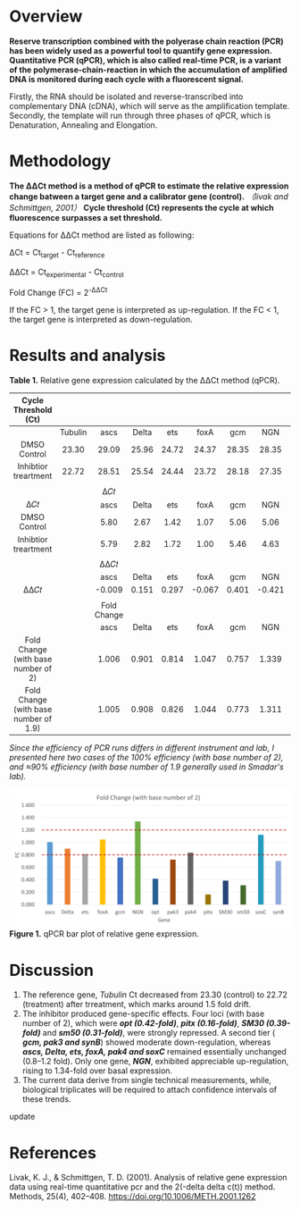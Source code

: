 # Overview
**Reserve transcription combined with the polyerase chain reaction (PCR) has been widely used as a powerful tool to quantify gene expression.**
**Quantitative PCR (qPCR), which is also called real-time PCR, is a variant of the polymerase-chain-reaction in which the accumulation of amplified DNA is monitored during each cycle with a fluorescent signal.**

Firstly, the RNA should be isolated and reverse-transcribed into complementary DNA (cDNA), which will serve as the amplification template. Secondly, the template will run through three phases of qPCR, which is Denaturation, Annealing and Elongation.

# Methodology

**The ΔΔCt method is a method of qPCR to estimate the relative expression change batween a target gene and a calibrator gene (control).** *（livak and Schmittgen, 2001）* 
**Cycle threshold (Ct) represents the cycle at which fluorescence surpasses a set threshold.**

Equations for ΔΔCt method are listed as following:

ΔCt  = Ct<sub>target</sub> - Ct<sub>reference</sub>

ΔΔCt = Ct<sub>experimental</sub> - Ct<sub>control</sub>

Fold Change (FC) = 2<sup>-ΔΔCt</sup>

If the FC > 1, the target gene is interpreted as up-regulation. 
If the FC < 1, the target gene is interpreted as down-regulation.

# Results and analysis

**Table 1.** Relative gene expression calculated by the ΔΔCt method (qPCR).

|           Cycle Threshold (Ct)          |         |             |        |        |         |        |         |        |        |        |        |        |        |         |        |
|:---------------------------------------:|:-------:|:-----------:|:------:|:------:|:-------:|:------:|:-------:|:------:|:------:|:------:|:------:|:------:|:------:|:-------:|:------:|
|                                         | Tubulin |     ascs    |  Delta |   ets  |   foxA  |   gcm  |   NGN   |   opt  |  pak3  |  pak4  |  pitx  |  SM30  |  sm50  |   soxC  |  synB  |
|               DMSO Control              |  23.30  |    29.09    |  25.96 |  24.72 |  24.37  |  28.35 |  28.35  |  31.02 |  25.41 |  25.57 |  29.68 |  20.97 |  23.70 |  25.07  |  24.13 |
|          Inhibtior treartment           |  22.72  |    28.51    |  25.54 |  24.44 |  23.72  |  28.18 |  27.35  |  31.71 |  25.29 |  25.25 |  31.72 |  21.77 |  24.81 |  24.33  |  24.06 |
|                                         |         |             |        |        |         |        |         |        |        |        |        |        |        |         |        |
|                                         |         |     Δ𝐶𝑡     |        |        |         |        |         |        |        |        |        |        |        |         |        |
|                   Δ𝐶𝑡                   |         |     ascs    |  Delta |   ets  |   foxA  |   gcm  |   NGN   |   opt  |  pak3  |  pak4  |  pitx  |  SM30  |  sm50  |   soxC  |  synB  |
|               DMSO Control              |         |     5.80    |  2.67  |  1.42  |   1.07  |  5.06  |   5.06  |  7.72  |  2.11  |  2.28  |  6.38  |  -2.33 |  0.40  |   1.78  |  0.83  |
|          Inhibtior treartment           |         |     5.79    |  2.82  |  1.72  |   1.00  |  5.46  |   4.63  |  8.99  |  2.58  |  2.53  |  9.01  |  -0.95 |  2.09  |   1.61  |  1.34  |
|                                         |         |             |        |        |         |        |         |        |        |        |        |        |        |         |        |
|                                         |         |     ΔΔ𝐶𝑡    |        |        |         |        |         |        |        |        |        |        |        |         |        |
|                                         |         |     ascs    |  Delta |   ets  |   foxA  |   gcm  |   NGN   |   opt  |  pak3  |  pak4  |  pitx  |  SM30  |  sm50  |   soxC  |  synB  |
|                   ΔΔ𝐶𝑡                  |         |   -0.009    | 0.151  | 0.297  | -0.067  | 0.401  | -0.421  | 1.265  | 0.466  | 0.258  | 2.623  | 1.374  | 1.687  | -0.167  | 0.510  |
|                                         |         |             |        |        |         |        |         |        |        |        |        |        |        |         |        |
|                                         |         | Fold Change |        |        |         |        |         |        |        |        |        |        |        |         |        |
|                                         |         |     ascs    |  Delta |   ets  |   foxA  |   gcm  |   NGN   |   opt  |  pak3  |  pak4  |  pitx  |  SM30  |  sm50  |   soxC  |  synB  |
| Fold Change   (with base number of 2)   |         |    1.006    | 0.901  | 0.814  |  1.047  | 0.757  |  1.339  | 0.416  | 0.724  | 0.836  | 0.162  | 0.386  | 0.310  |  1.123  | 0.702  |
| Fold Change   (with base number of 1.9) |         |    1.005    | 0.908  | 0.826  |  1.044  | 0.773  |  1.311  | 0.444  | 0.742  | 0.847  | 0.186  | 0.414  | 0.339  |  1.113  | 0.721  |

*Since the efficiency of PCR runs differs in different instrument and lab, I presented here two cases of the 100% efficiency (with base number of 2), and ≈90% efficiency (with base number of 1.9 generally used in Smadar's lab).*



![qPCR bar plot](Picture1.png)
**Figure 1.** qPCR bar plot of relative gene expression.

# Discussion
1) The reference gene, *Tubulin* Ct decreased from 23.30 (control) to 22.72 (treatment) after trreatment, which marks around 1.5 fold drift.
2) The inhibitor produced gene-specific effects. Four loci (with base number of 2), which were ***opt (0.42-fold)***, ***pitx (0.16-fold)***,  ***SM30 (0.39-fold)*** and ***sm50 (0.31-fold)***, were strongly repressed. A second tier ( ***gcm, pak3 and synB***) showed moderate down-regulation, whereas ***ascs, Delta, ets, foxA, pak4 and soxC*** remained essentially unchanged (0.8–1.2 fold). Only one gene, ***NGN***, exhibited appreciable up-regulation, rising to 1.34-fold over basal expression.
3) The current data derive from single technical measurements, while, biological triplicates will be required to attach confidence intervals of these trends.

update
# References
Livak, K. J., & Schmittgen, T. D. (2001). Analysis of relative gene expression data using real-time quantitative pcr and the 2(-delta delta c(t)) method. Methods, 25(4), 402–408. https://doi.org/10.1006/METH.2001.1262
